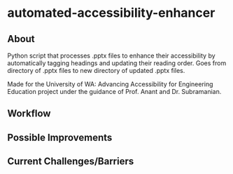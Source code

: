 # automated-accessibility-enhancer
## About
Python script that processes .pptx files to enhance their accessibility by automatically tagging headings and updating their reading order. Goes from directory of .pptx files to new directory of updated .pptx files.

Made for the University of WA: Advancing Accessibility for Engineering Education project under the guidance of Prof. Anant and Dr. Subramanian.

## Workflow

## Possible Improvements

## Current Challenges/Barriers
